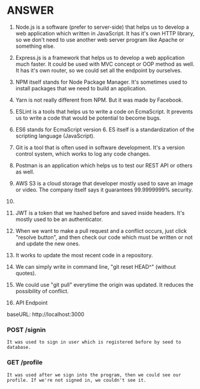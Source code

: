 # ANSWER

1. Node.js is a software (prefer to server-side) that helps us to develop a web application which written in JavaScript. It has it's own HTTP library, so we don't need to use another web server program like Apache or something else.

2. Express.js is a framework that helps us to develop a web application much faster. It could be used with MVC concept or OOP method as well. It has it's own router, so we could set all the endpoint by ourselves.

3. NPM itself stands for Node Package Manager. It's sometimes used to install packages that we need to build an application.

4. Yarn is not really different from NPM. But it was made by Facebook.

5. ESLint is a tools that helps us to write a code on EcmaScript. It prevents us to write a code that would be potential to become bugs.

6. ES6 stands for EcmaScript version 6. ES itself is a standardization of the scripting language (JavaScript).

7. Git is a tool that is often used in software development. It's a version control system, which works to log any code changes.

8. Postman is an application which helps us to test our REST API or others as well.

9. AWS S3 is a cloud storage that developer mostly used to save an image or video. The company itself says it guarantees 99.9999999% security.

10.

11. JWT is a token that we hashed before and saved inside headers. It's mostly used to be an authenticator.

12. When we want to make a pull request and a conflict occurs, just click "resolve button", and then check our code which must be written or not and update the new ones.

13. It works to update the most recent code in a repository.

14. We can simply write in command line, "git reset HEAD^" (without quotes).

15. We could use "git pull" everytime the origin was updated. It reduces the possibility of conflict.

16. API Endpoint

baseURL: http://localhost:3000

### POST /signin
```
It was used to sign in user which is registered before by seed to database.
```

### GET /profile
```
It was used after we sign into the program, then we could see our profile. If we're not signed in, we couldn't see it.
```